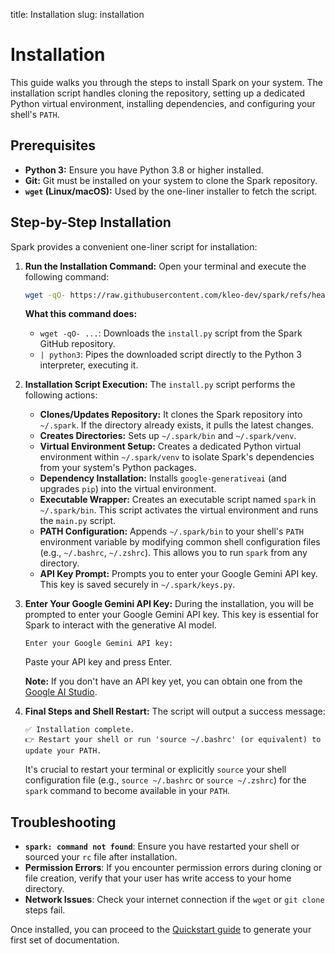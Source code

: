 title: Installation
slug: installation

# Installation

This guide walks you through the steps to install Spark on your system. The installation script handles cloning the repository, setting up a dedicated Python virtual environment, installing dependencies, and configuring your shell's `PATH`.

## Prerequisites

*   **Python 3:** Ensure you have Python 3.8 or higher installed.
*   **Git:** Git must be installed on your system to clone the Spark repository.
*   **`wget` (Linux/macOS):** Used by the one-liner installer to fetch the script.

## Step-by-Step Installation

Spark provides a convenient one-liner script for installation:

1.  **Run the Installation Command:**
    Open your terminal and execute the following command:

    ```bash
    wget -qO- https://raw.githubusercontent.com/kleo-dev/spark/refs/heads/master/install.py | python3
    ```

    **What this command does:**
    *   `wget -qO- ...`: Downloads the `install.py` script from the Spark GitHub repository.
    *   `| python3`: Pipes the downloaded script directly to the Python 3 interpreter, executing it.

2.  **Installation Script Execution:**
    The `install.py` script performs the following actions:

    *   **Clones/Updates Repository:** It clones the Spark repository into `~/.spark`. If the directory already exists, it pulls the latest changes.
    *   **Creates Directories:** Sets up `~/.spark/bin` and `~/.spark/venv`.
    *   **Virtual Environment Setup:** Creates a dedicated Python virtual environment within `~/.spark/venv` to isolate Spark's dependencies from your system's Python packages.
    *   **Dependency Installation:** Installs `google-generativeai` (and upgrades `pip`) into the virtual environment.
    *   **Executable Wrapper:** Creates an executable script named `spark` in `~/.spark/bin`. This script activates the virtual environment and runs the `main.py` script.
    *   **PATH Configuration:** Appends `~/.spark/bin` to your shell's `PATH` environment variable by modifying common shell configuration files (e.g., `~/.bashrc`, `~/.zshrc`). This allows you to run `spark` from any directory.
    *   **API Key Prompt:** Prompts you to enter your Google Gemini API key. This key is saved securely in `~/.spark/keys.py`.

3.  **Enter Your Google Gemini API Key:**
    During the installation, you will be prompted to enter your Google Gemini API key. This key is essential for Spark to interact with the generative AI model.

    ```
    Enter your Google Gemini API key:
    ```
    Paste your API key and press Enter.

    **Note:** If you don't have an API key yet, you can obtain one from the [Google AI Studio](https://ai.google.dev/).

4.  **Final Steps and Shell Restart:**
    The script will output a success message:

    ```
    ✅ Installation complete.
    👉 Restart your shell or run 'source ~/.bashrc' (or equivalent) to update your PATH.
    ```
    It's crucial to restart your terminal or explicitly `source` your shell configuration file (e.g., `source ~/.bashrc` or `source ~/.zshrc`) for the `spark` command to become available in your `PATH`.

## Troubleshooting

*   **`spark: command not found`**: Ensure you have restarted your shell or sourced your `rc` file after installation.
*   **Permission Errors**: If you encounter permission errors during cloning or file creation, verify that your user has write access to your home directory.
*   **Network Issues**: Check your internet connection if the `wget` or `git clone` steps fail.

Once installed, you can proceed to the [Quickstart guide](guides/quickstart.md) to generate your first set of documentation.
